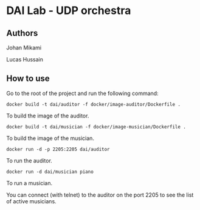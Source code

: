 DAI Lab - UDP orchestra
=======================

Authors
----------

Johan Mikami

Lucas Hussain

How to use
------------

Go to the root of the project and run the following command:

```
docker build -t dai/auditor -f docker/image-auditor/Dockerfile .
```
To build the image of the auditor.

```
docker build -t dai/musician -f docker/image-musician/Dockerfile .
```
To build the image of the musician.

```
docker run -d -p 2205:2205 dai/auditor
```
To run the auditor.

```
docker run -d dai/musician piano
```
To run a musician.

You can connect (with telnet) to the auditor on the port 2205 to see the list of active musicians.